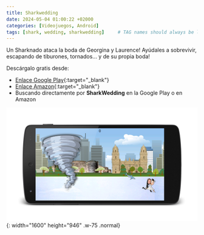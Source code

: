 ```yaml
---
title: Sharkwedding
date: 2024-05-04 01:00:22 +02000
categories: [Videojuegos, Android]
tags: [shark, wedding, sharkwedding]     # TAG names should always be lowercase
---
```

Un Sharknado ataca la boda de Georgina y Laurence! Ayúdales a sobrevivir, escapando de tiburones, tornados... y de su propia boda!

Descárgalo gratis desde: 
- [Enlace Google Play](https://play.google.com/store/apps/details?id=com.vicgames.polaravalanche&hl=es "Sharkwedding Google Play"){:target="_blank"}
- [Enlace Amazon](https://www.amazon.com/gp/product/B012VRU1JE "Sharkwedding Amazon"){:target="_blank"}
- Buscando directamente por **SharkWedding** en la Google Play o en Amazon

![Desktop View](/assets/img/sharkwedding/sharkwedding.png){: width="1600" height="946" .w-75 .normal}
